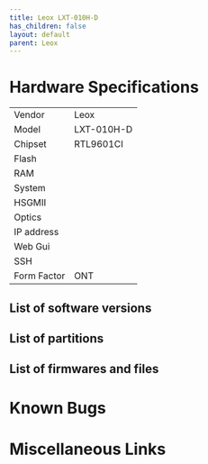 ```yaml
---
title: Leox LXT-010H-D
has_children: false
layout: default
parent: Leox
---
```


# Hardware Specifications

|             |            |
| ----------- | ---------- |
| Vendor      | Leox       |
| Model       | LXT-010H-D |
| Chipset     | RTL9601CI  |
| Flash       |            |
| RAM         |            |
| System      |            |
| HSGMII      |            |
| Optics      |            |
| IP address  |            |
| Web Gui     |            |
| SSH         |            |
| Form Factor | ONT        |


## List of software versions
## List of partitions
## List of firmwares and files
# Known Bugs
# Miscellaneous Links



